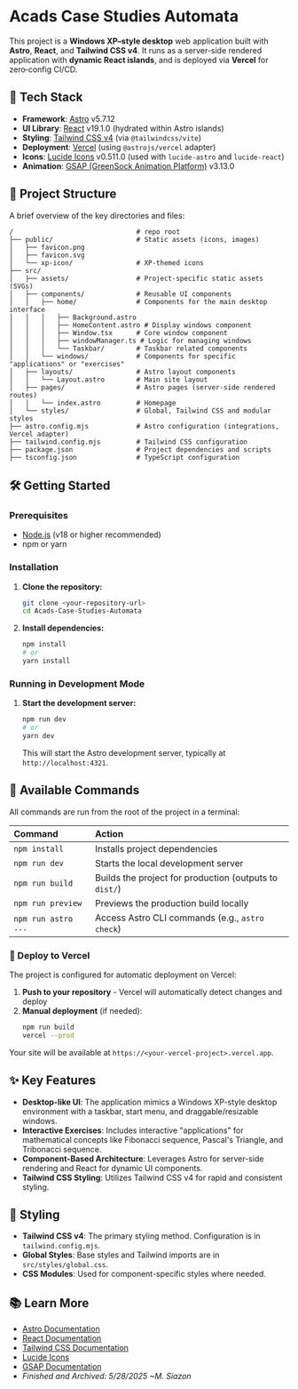 # Acads Case Studies Automata

This project is a **Windows XP–style desktop** web application built with **Astro**, **React**, and **Tailwind CSS v4**. It runs as a server-side rendered application with **dynamic React islands**, and is deployed via **Vercel** for zero‑config CI/CD.

## 🚀 Tech Stack

- **Framework**: [Astro](https://astro.build/) v5.7.12
- **UI Library**: [React](https://reactjs.org/) v19.1.0 (hydrated within Astro islands)
- **Styling**: [Tailwind CSS v4](https://tailwindcss.com/) (via `@tailwindcss/vite`)
- **Deployment**: [Vercel](https://vercel.com) (using `@astrojs/vercel` adapter)
- **Icons**: [Lucide Icons](https://lucide.dev/) v0.511.0 (used with `lucide-astro` and `lucide-react`)
- **Animation**: [GSAP (GreenSock Animation Platform)](https://greensock.com/gsap/) v3.13.0

## 📂 Project Structure

A brief overview of the key directories and files:

```text
/                               # repo root
├── public/                     # Static assets (icons, images)
│   ├── favicon.png
│   ├── favicon.svg
│   └── xp-icon/                # XP-themed icons
├── src/
│   ├── assets/                 # Project-specific static assets (SVGs)
│   ├── components/             # Reusable UI components
│   │   ├── home/               # Components for the main desktop interface
│   │   │   ├── Background.astro
│   │   │   ├── HomeContent.astro # Display windows component
│   │   │   ├── Window.tsx      # Core window component
│   │   │   ├── windowManager.ts # Logic for managing windows
│   │   │   └── Taskbar/        # Taskbar related components
│   │   └── windows/            # Components for specific "applications" or "exercises"
│   ├── layouts/                # Astro layout components
│   │   └── Layout.astro        # Main site layout
│   ├── pages/                  # Astro pages (server-side rendered routes)
│   │   └── index.astro         # Homepage
│   └── styles/                 # Global, Tailwind CSS and modular styles
├── astro.config.mjs            # Astro configuration (integrations, Vercel adapter)
├── tailwind.config.mjs         # Tailwind CSS configuration
├── package.json                # Project dependencies and scripts
├── tsconfig.json               # TypeScript configuration
```

## 🛠️ Getting Started

### Prerequisites

- [Node.js](https://nodejs.org/) (v18 or higher recommended)
- npm or yarn

### Installation

1. **Clone the repository:**

   ```bash
   git clone <your-repository-url>
   cd Acads-Case-Studies-Automata
   ```

2. **Install dependencies:**
   ```bash
   npm install
   # or
   yarn install
   ```

### Running in Development Mode

1. **Start the development server:**
   ```bash
   npm run dev
   # or
   yarn dev
   ```
   This will start the Astro development server, typically at `http://localhost:4321`.

## 🧞 Available Commands

All commands are run from the root of the project in a terminal:

| Command             | Action                                                 |
| :------------------ | :----------------------------------------------------- |
| `npm install`       | Installs project dependencies                          |
| `npm run dev`       | Starts the local development server                    |
| `npm run build`     | Builds the project for production (outputs to `dist/`) |
| `npm run preview`   | Previews the production build locally                  |
| `npm run astro ...` | Access Astro CLI commands (e.g., `astro check`)        |

### 🚀 Deploy to Vercel

The project is configured for automatic deployment on Vercel:

1. **Push to your repository** - Vercel will automatically detect changes and deploy
2. **Manual deployment** (if needed):
   ```bash
   npm run build
   vercel --prod
   ```

Your site will be available at `https://<your-vercel-project>.vercel.app`.

## ✨ Key Features

- **Desktop-like UI**: The application mimics a Windows XP-style desktop environment with a taskbar, start menu, and draggable/resizable windows.
- **Interactive Exercises**: Includes interactive "applications" for mathematical concepts like Fibonacci sequence, Pascal's Triangle, and Tribonacci sequence.
- **Component-Based Architecture**: Leverages Astro for server-side rendering and React for dynamic UI components.
- **Tailwind CSS Styling**: Utilizes Tailwind CSS v4 for rapid and consistent styling.

## 🎨 Styling

- **Tailwind CSS v4**: The primary styling method. Configuration is in `tailwind.config.mjs`.
- **Global Styles**: Base styles and Tailwind imports are in `src/styles/global.css`.
- **CSS Modules**: Used for component-specific styles where needed.

## 📚 Learn More

- [Astro Documentation](https://docs.astro.build)
- [React Documentation](https://reactjs.org/docs)
- [Tailwind CSS Documentation](https://tailwindcss.com/docs)
- [Lucide Icons](https://lucide.dev/)
- [GSAP Documentation](https://greensock.com/docs/)
- _Finished and Archived: 5/28/2025 ~M. Siazon_
